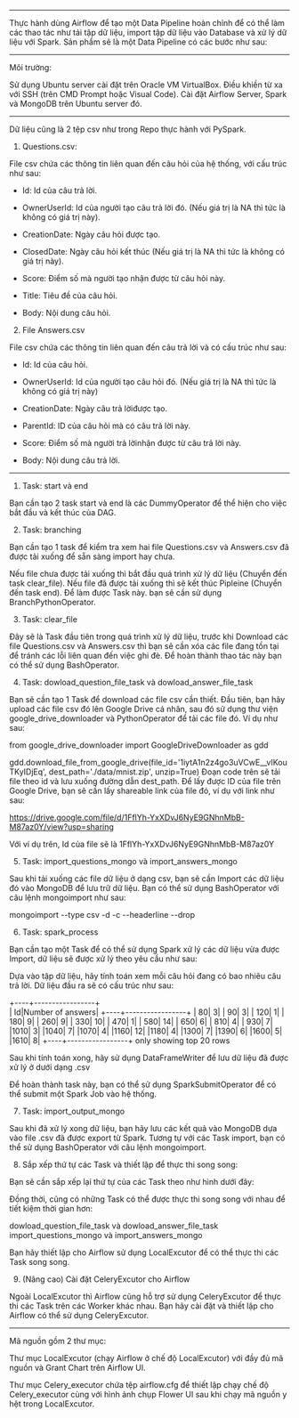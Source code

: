***
Thực hành dùng Airflow để tạo một Data Pipeline hoàn chỉnh để có thể làm các thao tác như tải tập dữ liệu, import tập dữ liệu vào Database và xử lý dữ liệu với Spark. Sản phẩm sẽ là một Data Pipeline có các bước như sau:

***

Môi trường:

Sử dụng Ubuntu server cài đặt trên Oracle VM VirtualBox.
Điều khiền từ xa với SSH (trên CMD Prompt hoặc Visual Code).
Cài đặt Airflow Server, Spark và MongoDB trên Ubuntu server đó.

***

Dữ liệu cũng là 2 tệp csv như trong Repo thực hành với PySpark.

1. Questions.csv:

File csv chứa các thông tin liên quan đến câu hỏi của hệ thống, với cấu trúc như sau:

- Id: Id của câu trả lời.

- OwnerUserId: Id của người tạo câu trả lời đó. (Nếu giá trị là NA thì tức là không có giá trị này).

- CreationDate: Ngày câu hỏi được tạo.

- ClosedDate: Ngày câu hỏi kết thúc (Nếu giá trị là NA thì tức là không có giá trị này).

- Score: Điểm số mà người tạo nhận được từ câu hỏi này.

- Title: Tiêu đề của câu hỏi.

- Body: Nội dung câu hỏi.

2. File Answers.csv

File csv chứa các thông tin liên quan đến câu trả lời và có cấu trúc như sau:

- Id: Id của câu hỏi.

- OwnerUserId: Id của người tạo câu hỏi đó. (Nếu giá trị là NA thì tức là không có giá trị này)

- CreationDate: Ngày câu trả lờiđược tạo.

- ParentId: ID của câu hỏi mà có câu trả lời này.

- Score: Điểm số mà người trả lờinhận được từ câu trả lời này.

- Body: Nội dung câu trả lời.

***

1.  Task: start và end

Bạn cần tạo 2 task start và end là các DummyOperator để thể hiện cho việc bắt đầu và kết thúc của DAG.

2. Task: branching

Bạn cần tạo 1 task để kiểm tra xem hai file Questions.csv và Answers.csv đã được tải xuống để sẵn sàng import hay chưa.

Nếu file chưa được tải xuống thì bắt đầu quá trình xử lý dữ liệu (Chuyển đến task clear_file).
Nếu file đã được tải xuống thì sẽ kết thúc Pipleine (Chuyển đến task end).
Để làm được Task này. bạn sẽ cần sử dụng BranchPythonOperator.

3. Task: clear_file

Đây sẽ là Task đầu tiên trong quá trình xử lý dữ liệu,  trước khi Download các file Questions.csv và Answers.csv thì bạn sẽ cần xóa các file đang tồn tại để tránh các lỗi liên quan đến việc ghi đè. Để hoàn thành thao tác này bạn có thể sử dụng BashOperator.

4. Task: dowload_question_file_task và dowload_answer_file_task

Bạn sẽ cần tạo 1 Task để download các file csv cần thiết. Đầu tiên, bạn hãy upload các file csv đó lên Google Drive cá nhân, sau đó sử dụng thư viện google_drive_downloader  và PythonOperator để tải các file đó. Ví dụ như sau:


from google_drive_downloader import GoogleDriveDownloader as gdd

gdd.download_file_from_google_drive(file_id='1iytA1n2z4go3uVCwE__vIKouTKyIDjEq',
                                    dest_path='./data/mnist.zip',
                                    unzip=True)
Đoạn code trên sẽ tải file theo id và lưu xuống đường dẫn dest_path. Để lấy được ID của file trên Google Drive, bạn sẽ cần lấy shareable link của file đó, ví dụ với link như sau:

https://drive.google.com/file/d/1FflYh-YxXDvJ6NyE9GNhnMbB-M87az0Y/view?usp=sharing

Với ví dụ trên, Id của file sẽ là 1FflYh-YxXDvJ6NyE9GNhnMbB-M87az0Y

5. Task: import_questions_mongo và import_answers_mongo

Sau khi tải xuống các file dữ liệu ở dạng csv, bạn sẽ cần Import các dữ liệu đó vào MongoDB để lưu trữ dữ liệu. Bạn có thể sử dụng BashOperator với câu lệnh mongoimport như sau:


mongoimport --type csv -d <database> -c <collection> --headerline --drop <file>

6. Task: spark_process

Bạn cần tạo một Task để có thể sử dụng Spark xử lý các dữ liệu vừa được Import, dữ liệu sẽ được xử lý theo yêu cầu như sau:

Dựa vào tập dữ liệu, hãy tính toán xem mỗi câu hỏi đang có bao nhiêu câu trả lời. Dữ liệu đầu ra sẽ có cấu trúc như sau:


+----+-----------------+                                                        
|  Id|Number of answers|
+----+-----------------+
|  80|                3|
|  90|                3|
| 120|                1|
| 180|                9|
| 260|                9|
| 330|               10|
| 470|                1|
| 580|               14|
| 650|                6|
| 810|                4|
| 930|                7|
|1010|                3|
|1040|                7|
|1070|                4|
|1160|               12|
|1180|                4|
|1300|                7|
|1390|                6|
|1600|                5|
|1610|                8|
+----+-----------------+
only showing top 20 rows

Sau khi tính toán xong, hãy sử dụng DataFrameWriter để lưu dữ liệu đã được xử lý ở dưới dạng .csv

Để hoàn thành task này, bạn có thể sử dụng SparkSubmitOperator để có thể submit một Spark Job vào hệ thống.

7. Task: import_output_mongo

Sau khi đã xử lý xong dữ liệu, bạn hãy lưu các kết quả vào MongoDB dựa vào file .csv đã được export từ Spark. Tương tự với các Task import, bạn có thể sử dụng BashOperator với câu lệnh mongoimport.

8. Sắp xếp thứ tự các Task và thiết lập để thực thi song song:

Bạn sẽ cần sắp xếp lại thứ tự của các Task theo như hình dưới đây:



Đồng thời, cũng có những Task có thể được thực thi song song với nhau để tiết kiệm thời gian hơn:

dowload_question_file_task và dowload_answer_file_task
import_questions_mongo và import_answers_mongo

Bạn hãy thiết lập cho Airflow sử dụng LocalExcutor để có thể thực thi các Task song song.

9. (Nâng cao) Cài đặt CeleryExcutor cho Airflow

Ngoài LocalExcutor thì Airflow cũng hỗ trợ sử dụng CeleryExcutor để thực thi các Task trên các Worker khác nhau. Bạn hãy cài đặt và thiết lập cho Airflow có thể sử dụng CeleryExcutor. 

***

Mã nguồn gồm 2 thư mục:

Thư mục LocalExcutor (chạy Airflow ở chế độ LocalExcutor) với đầy đủ mã nguồn và Grant Chart trên Airflow UI. 

Thư mục Celery_executor chứa tệp airflow.cfg để thiết lập chạy chế độ Celery_executor cùng với hình ảnh chụp Flower UI sau khi chạy mã nguồn y hệt trong LocalExcutor.